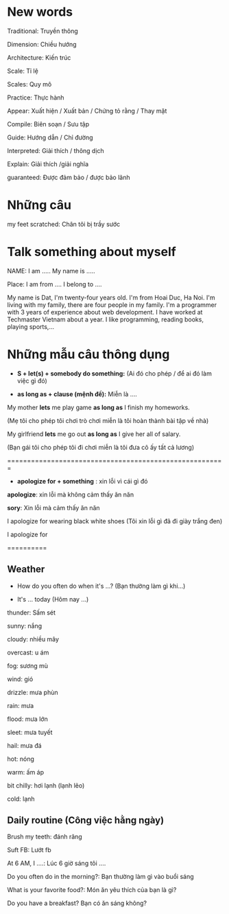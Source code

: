 # New words

Traditional: Truyền thông

Dimension: Chiều hướng

Architecture: Kiến trúc

Scale: Tỉ lệ

Scales: Quy mô

Practice: Thực hành

Appear: Xuất hiện / Xuất bản / Chứng tỏ rằng / Thay mặt

Compile: Biên soạn / Sưu tập

Guide: Hướng dẫn / Chỉ đường

Interpreted: Giải thích / thông dịch

Explain: Giải thích /giải nghĩa

guaranteed: Được đảm bảo / được bảo lãnh

# Những câu

my feet scratched: Chân tôi bị trầy sước

# Talk something about myself

NAME: I am ..... My name is .....

Place: I am from ....  I belong to ....



My name is Dat, I'm twenty-four years old. 
I'm from Hoai Duc, Ha Noi.
I'm living with my family, there are four people in my family. 
I'm a programmer with 3 years of experience about web development. 
I have worked at Techmaster Vietnam about a year.
I like programming, reading books, playing sports,...


# Những mẫu câu thông dụng

- **S + let(s) + somebody do something:** (Ai đó cho phép / để ai đó làm việc gì đó)

- **as long as + clause (mệnh đề):** Miễn là ....

My mother **lets** me play game **as long as** I finish my homeworks.

(Mẹ tôi cho phép tôi chơi trò chơi miễn là tôi hoàn thành bài tập về nhà)

My girlfriend **lets** me go out **as long as** I give her all of salary.

(Bạn gái tôi cho phép tôi đi chơi miễn là tôi đưa cô ấy tất cả lương)

=======================================================

- **apologize for + something** : xin lỗi vì cái gì đó

**apologize**: xin lỗi mà không cảm thấy ăn năn

**sory**: Xin lỗi mà cảm thấy ăn năn

I apologize for wearing black white shoes
(Tôi xin lỗi gì đã đi giày trắng đen)

I apologize for 



==========
## Weather

- How do you often do when it's ...?
(Bạn thường làm gì khi...)

- It's ... today 
(Hôm nay ...)

thunder: Sấm sét

sunny: nắng

cloudy: nhiều mây

overcast: u ám

fog: sương mù

wind: gió

drizzle: mưa phùn

rain: mưa

flood: mưa lớn

sleet: mưa tuyết

hail: mưa đá

hot: nóng

warm: ấm áp

bit chilly: hơi lạnh (lạnh lẽo)

cold: lạnh

## Daily routine (Công việc hằng ngày)

Brush my teeth: đánh răng

Suft FB: Lướt fb

At 6 AM, I ....: Lúc 6 giờ sáng tôi ....

Do you often do in the morning?: Bạn thường làm gì vào buổi sáng

What is your favorite food?: Món ăn yêu thích của bạn là gì?

Do you have a breakfast? Bạn có ăn sáng không?






